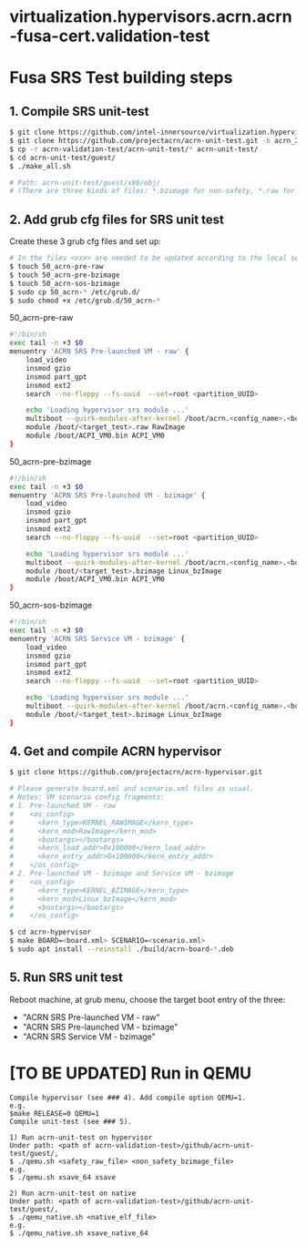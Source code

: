 # virtualization.hypervisors.acrn.acrn-fusa-cert.validation-test

# Fusa SRS Test building steps

## 1. Compile SRS unit-test

```bash
$ git clone https://github.com/intel-innersource/virtualization.hypervisors.acrn.acrn-fusa-cert.validation-test.git acrn-validation-test
$ git clone https://github.com/projectacrn/acrn-unit-test.git -b acrn_2022ww35
$ cp -r acrn-validation-test/acrn-unit-test/* acrn-unit-test/
$ cd acrn-unit-test/guest/
$ ./make_all.sh

# Path: acrn-unit-test/guest/x86/obj/
# (There are three kinds of files: *.bzimage for non-safety, *.raw for safety and *.elf for native)
```

## 2. Add grub cfg files for SRS unit test

Create these 3 grub cfg files and set up:
```bash
# In the files <xxx> are needed to be updated according to the local setup
$ touch 50_acrn-pre-raw
$ touch 50_acrn-pre-bzimage
$ touch 50_acrn-sos-bzimage
$ sudo cp 50_acrn-* /etc/grub.d/
$ sudo chmod +x /etc/grub.d/50_acrn-*
```

50_acrn-pre-raw
```sh
#!/bin/sh
exec tail -n +3 $0
menuentry 'ACRN SRS Pre-launched VM - raw' {
    load_video
    insmod gzio
    insmod part_gpt
    insmod ext2
    search --no-floppy --fs-uuid  --set=root <partition_UUID>

    echo 'Loading hypervisor srs module ...'
    multiboot --quirk-modules-after-kernel /boot/acrn.<config_name>.<board_name>.32.out root=UUID=<partition UUID> cpu_perf_policy=Performance
    module /boot/<target_test>.raw RawImage
    module /boot/ACPI_VM0.bin ACPI_VM0
}
```

50_acrn-pre-bzimage
```sh
#!/bin/sh
exec tail -n +3 $0
menuentry 'ACRN SRS Pre-launched VM - bzimage' {
    load_video
    insmod gzio
    insmod part_gpt
    insmod ext2
    search --no-floppy --fs-uuid  --set=root <partition_UUID>

    echo 'Loading hypervisor srs module ...'
    multiboot --quirk-modules-after-kernel /boot/acrn.<config_name>.<board_name>.32.out root=UUID=<partition UUID> cpu_perf_policy=Performance
    module /boot/<target_test>.bzimage Linux_bzImage
    module /boot/ACPI_VM0.bin ACPI_VM0
}
```

50_acrn-sos-bzimage
```sh
#!/bin/sh
exec tail -n +3 $0
menuentry 'ACRN SRS Service VM - bzimage' {
    load_video
    insmod gzio
    insmod part_gpt
    insmod ext2
    search --no-floppy --fs-uuid  --set=root <partition_UUID>

    echo 'Loading hypervisor srs module ...'
    multiboot --quirk-modules-after-kernel /boot/acrn.<config_name>.<board_name>.32.out root=UUID=<partition_UUID> cpu_perf_policy=Performance
    module /boot/<target_test>.bzimage Linux_bzImage
}
```

## 4. Get and compile ACRN hypervisor

```bash
$ git clone https://github.com/projectacrn/acrn-hypervisor.git

# Please generate board.xml and scenario.xml files as usual.
# Notes: VM scenario config fragments:
# 1. Pre-launched VM - raw
#    <os_config>
#      <kern_type>KERNEL_RAWIMAGE</kern_type>
#      <kern_mod>RawImage</kern_mod>
#      <bootargs></bootargs>
#      <kern_load_addr>0x100000</kern_load_addr>
#      <kern_entry_addr>0x100000</kern_entry_addr>
#    </os_config>
# 2. Pre-launched VM - bzimage and Service VM - bzimage
#    <os_config>
#      <kern_type>KERNEL_BZIMAGE</kern_type>
#      <kern_mod>Linux_bzImage</kern_mod>
#      <bootargs></bootargs>
#    </os_config>

$ cd acrn-hypervisor
$ make BOARD=<board.xml> SCENARIO=<scenario.xml>
$ sudo apt install --reinstall ./build/acrn-board-*.deb
```

## 5. Run SRS unit test

Reboot machine, at grub menu, choose the target boot entry of the three:
- "ACRN SRS Pre-launched VM - raw"
- "ACRN SRS Pre-launched VM - bzimage"
- "ACRN SRS Service VM - bzimage"

# [TO BE UPDATED] Run in QEMU

    Compile hypervisor (see ### 4). Add compile option QEMU=1.
    e.g. 
    $make RELEASE=0 QEMU=1
    Compile unit-test (see ### 5).

    1) Run acrn-unit-test on hypervisor
    Under path: <path of acrn-validation-test>/github/acrn-unit-test/guest/, 
    $ ./qemu.sh <safety_raw_file> <non_safety_bzimage_file>
    e.g.
    $ ./qemu.sh xsave_64 xsave

    2) Run acrn-unit-test on native
    Under path: <path of acrn-validation-test>/github/acrn-unit-test/guest/,
    $ ./qemu_native.sh <native_elf_file>
    e.g.
    $ ./qemu_native.sh xsave_native_64
